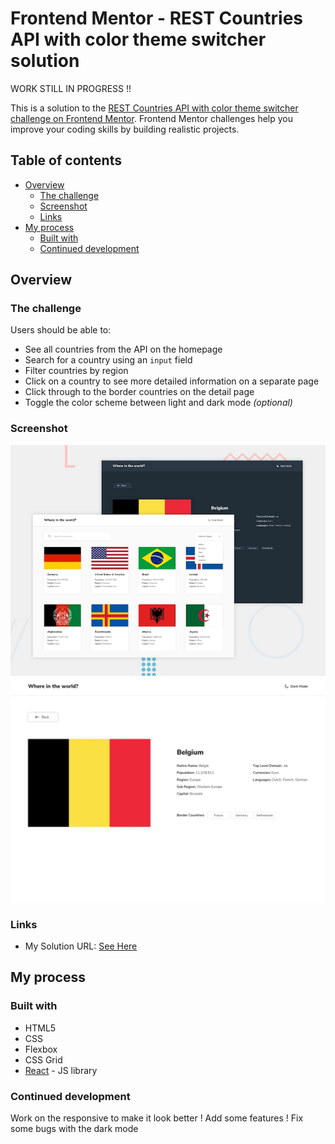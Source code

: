 # Frontend Mentor - REST Countries API with color theme switcher solution

WORK STILL IN PROGRESS !! 

This is a solution to the [REST Countries API with color theme switcher challenge on Frontend Mentor](https://www.frontendmentor.io/challenges/rest-countries-api-with-color-theme-switcher-5cacc469fec04111f7b848ca). Frontend Mentor challenges help you improve your coding skills by building realistic projects. 

## Table of contents

- [Overview](#overview)
  - [The challenge](#the-challenge)
  - [Screenshot](#screenshot)
  - [Links](#links)
- [My process](#my-process)
  - [Built with](#built-with)
  - [Continued development](#continued-development)

## Overview

### The challenge

Users should be able to:

- See all countries from the API on the homepage
- Search for a country using an `input` field
- Filter countries by region
- Click on a country to see more detailed information on a separate page
- Click through to the border countries on the detail page
- Toggle the color scheme between light and dark mode *(optional)*

### Screenshot

![Preview](https://github.com/CecileHonnorat/rest-countries-api-challenge/blob/master/public/desktop-preview.jpg)
![Preview](https://github.com/CecileHonnorat/rest-countries-api-challenge/blob/master/public/desktop-design-detail-light.jpg)


### Links

- My Solution URL: [See Here](https://rest-api-countries-ch.netlify.app/)


## My process

### Built with

- HTML5 
- CSS 
- Flexbox
- CSS Grid
- [React](https://reactjs.org/) - JS library


### Continued development

Work on the responsive to make it look better ! 
Add some features !
Fix some bugs with the dark mode
